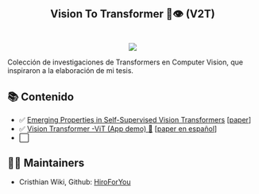 <h2 align="center">
<p>Vision To Transformer 🤖👁️ (V2T)</p>
</h2>


<p align="center">
    <br>
    <img src="./assets/dino.gif"/>
    </a>
    <br>
</p>


Colección de investigaciones de Transformers en Computer Vision, que inspiraron a la elaboración de mi tesis.

## 📚 Contenido
- ✅ [Emerging Properties in Self-Supervised Vision Transformers](./DINO) [[paper](https://arxiv.org/abs/2104.14294)]
- ✅ [Vision Transformer -ViT (App demo) 📱](./Vision-Transformer-ViT) [[paper en español](Vision-Transformer-ViT/paper-es.pdf)]
- ⬜️ 

## 👨‍💻 Maintainers
* Cristhian Wiki, Github: [HiroForYou](https://github.com/HiroForYou)